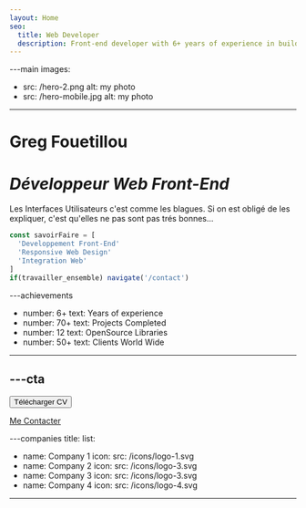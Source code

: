 ```yaml
---
layout: Home
seo:
  title: Web Developer
  description: Front-end developer with 6+ years of experience in building responsive websites and web applications.
---
```




---main
images:
  - src: /hero-2.png
    alt: my photo
  - src: /hero-mobile.jpg
    alt: my photo
---

# <Typewriter>Greg Fouetillou</Typewriter>

# *Développeur Web Front-End* 

Les Interfaces Utilisateurs c'est comme les blagues.
Si on est obligé de les expliquer, c'est qu'elles ne pas sont pas trés bonnes...

```js {2-4} showLineNumbers
const savoirFaire = [
  'Developpement Front-End'
  'Responsive Web Design'
  'Integration Web'
]
if(travailler_ensemble) navigate('/contact')
```



---achievements
- number: 6+
  text: Years of experience
- number: 70+
  text: Projects Completed
- number: 12
  text: OpenSource Libraries
- number: 50+
  text: Clients World Wide
---



---cta
---
<Button href="/contact" size="sm">
  Télécharger CV
</Button>

[Me Contacter](/contact)



---companies
title:
list:
  - name: Company 1
    icon:
      src: /icons/logo-1.svg
  - name: Company 2
    icon:
      src: /icons/logo-3.svg
  - name: Company 3
    icon:
      src: /icons/logo-3.svg
  - name: Company 4
    icon:
      src: /icons/logo-4.svg
---